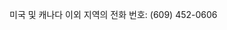 <Token xmlns:xlink="http://www.w3.org/1999/xlink">미국 및 캐나다 이외 지역의 전화 번호: (609) 452-0606</Token>

<!--HONumber=Jul16_HO3-->


